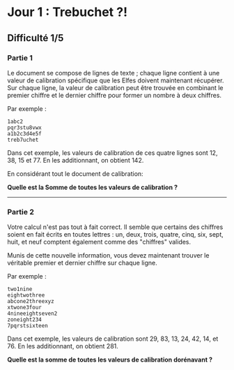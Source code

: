 # Jour 1 : Trebuchet ?!

## Difficulté 1/5

### Partie 1

Le document se compose de lignes de texte ; chaque ligne contient à une valeur de calibration spécifique que les Elfes doivent maintenant récupérer. Sur chaque ligne, la valeur de calibration peut être trouvée en combinant le premier chiffre et le dernier chiffre pour former un nombre à deux chiffres.

Par exemple :

 ```
1abc2
pqr3stu8vwx
a1b2c3d4e5f
treb7uchet
```

Dans cet exemple, les valeurs de calibration de ces quatre lignes sont 12, 38, 15 et 77. En les additionnant, on obtient 142.

En considérant tout le document de calibration: 

**Quelle est la Somme de toutes les valeurs de calibration ?**

---

### Partie 2

Votre calcul n'est pas tout à fait correct. Il semble que certains des chiffres soient en fait écrits en toutes lettres : un, deux, trois, quatre, cinq, six, sept, huit, et neuf comptent également comme des "chiffres" valides.

Munis de cette nouvelle information, vous devez maintenant trouver le véritable premier et dernier chiffre sur chaque ligne. 

Par exemple :

```
two1nine
eightwothree
abcone2threexyz
xtwone3four
4nineeightseven2
zoneight234
7pqrstsixteen
```

Dans cet exemple, les valeurs de calibration sont 29, 83, 13, 24, 42, 14, et 76. En les additionnant, on obtient 281.

**Quelle est la somme de toutes les valeurs de calibration dorénavant ?**